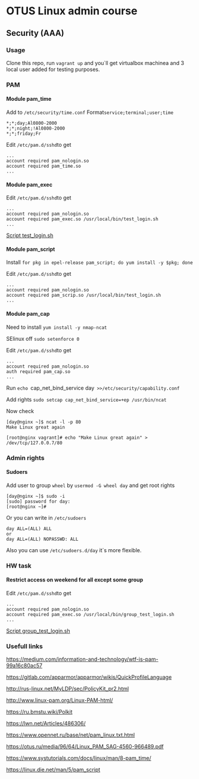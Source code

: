 
# OTUS Linux admin course

## Security (AAA)
 
### Usage

Clone this repo, run `vagrant up` and you`ll get virtualbox machinea and 3 local user added for testing purposes.

### PAM

#### Module pam_time

Add to `/etc/security/time.conf` Format`service;terminal;user;time`
```
*;*;day;Al0800-2000
*;*;night;!Al0800-2000
*;*;friday;Fr
```


Edit `/etc/pam.d/sshd`to get
```
...
account required pam_nologin.so
account required pam_time.so
...
```

#### Module pam_exec

Edit `/etc/pam.d/sshd`to get
```
...
account required pam_nologin.so
account required pam_exec.so /usr/local/bin/test_login.sh
...
```

[Script test_login.sh](test_login.sh)

#### Module pam_script

Install `for pkg in epel-release pam_script; do yum install -y $pkg; done`

Edit `/etc/pam.d/sshd`to get
```
...
account required pam_nologin.so
account required pam_scrip.so /usr/local/bin/test_login.sh
...
```

#### Module pam_cap

Need to install `yum install -y nmap-ncat`

SElinux off `sudo setenforce 0`

Edit `/etc/pam.d/sshd`to get
```
...
account required pam_nologin.so
auth required pam_cap.so
...
```

Run `echo `cap_net_bind_service day` >>/etc/security/capability.conf`

Add rights `sudo setcap cap_net_bind_service=+ep /usr/bin/ncat`

Now check
```
[day@nginx ~]$ ncat -l -p 80
Make Linux great again
```

```
[root@nginx vagrant]# echo "Make Linux great again" > /dev/tcp/127.0.0.7/80
```

### Admin rights

#### Sudoers

Add user to group `wheel` by `usermod -G wheel day` and get root rights
```
[day@nginx ~]$ sudo -i
[sudo] password for day: 
[root@nginx ~]# 
```

Or you can write in `/etc/sudoers`
```
day ALL=(ALL) ALL
or
day ALL=(ALL) NOPASSWD: ALL
```

Also you can use `/etc/sudoers.d/day` it`s more flexible.

### HW task

#### Restrict access on weekend for all except some group

Edit `/etc/pam.d/sshd`to get
```
...
account required pam_nologin.so
account required pam_exec.so /usr/local/bin/group_test_login.sh
...
```

[Script group_test_login.sh](group_test_login.sh)


### Usefull links

https://medium.com/information-and-technology/wtf-is-pam-99a16c80ac57

https://gitlab.com/apparmor/apparmor/wikis/QuickProfileLanguage

http://rus-linux.net/MyLDP/sec/PolicyKit_pr2.html

http://www.linux-pam.org/Linux-PAM-html/

https://ru.bmstu.wiki/Polkit

https://lwn.net/Articles/486306/

https://www.opennet.ru/base/net/pam_linux.txt.html

https://otus.ru/media/96/64/Linux_PAM_SAG-4560-966489.pdf

https://www.systutorials.com/docs/linux/man/8-pam_time/

https://linux.die.net/man/5/pam_script